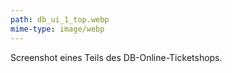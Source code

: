 ```yaml
---
path: db_ui_1_top.webp
mime-type: image/webp
---
```


Screenshot eines Teils des DB-Online-Ticketshops.
